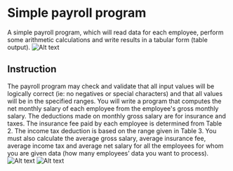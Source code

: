 # Simple payroll program

A simple payroll program, which will read data for each employee, perform some arithmetic calculations and write results in a tabular form (table output). ![Alt text](images/Table1)

## Instruction

The payroll program may check and validate that all input values will be logically correct (ie: no negatives or special characters) and that all values will be in the specified ranges. You will write a program that computes the net monthly salary of each employee from the employee's gross monthly salary. The deductions made on monthly gross salary are for insurance and taxes. The insurance fee paid by each employee is determined from Table 2. The income tax deduction is based on the range given in Table 3. You must also calculate the average gross salary, average insurance fee, average income tax and average net salary for all the employees for whom you are given data (how many employees’ data you want to process).
![Alt text](images/Table2)
![Alt text](images/Table3)

